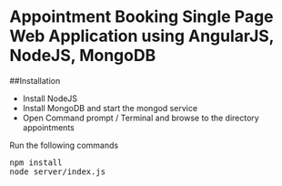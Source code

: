 # Appointment Booking Single Page Web Application using AngularJS, NodeJS, MongoDB


##Installation
* Install NodeJS
* Install MongoDB and start the mongod service
* Open Command prompt / Terminal and browse to the directory appointments

Run the following commands
<pre>
npm install 
node server/index.js
</pre>

